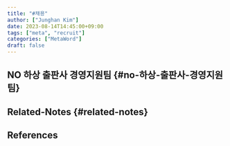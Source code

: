 ```yaml
---
title: "#채용"
author: ["Junghan Kim"]
date: 2023-08-14T14:45:00+09:00
tags: ["meta", "recruit"]
categories: ["MetaWord"]
draft: false
---
```


## NO 하상 출판사 경영지원팀 {#no-하상-출판사-경영지원팀}


## Related-Notes {#related-notes}

## References

<style>.csl-entry{text-indent: -1.5em; margin-left: 1.5em;}</style><div class="csl-bib-body">
</div>
